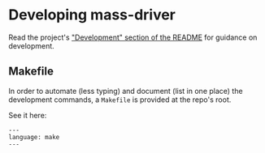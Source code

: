 # Developing mass-driver

Read the project's ["Development" section of the README](index) for guidance on development.


## Makefile

In order to automate (less typing) and document (list in one place) the
development commands, a `Makefile` is provided at the repo's root.

See it here:

```{literalinclude} ../../Makefile
---
language: make
---
```
